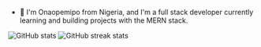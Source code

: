 - 👋 I'm Onaopemipo from Nigeria, and I'm a full stack developer currently learning and building projects with the MERN stack.

![GitHub stats](https://github-readme-stats.vercel.app/api?username=borodedamie&show_icons=true)  ![GitHub streak stats](https://github-readme-streak-stats.herokuapp.com/?user=borodedamie)  
